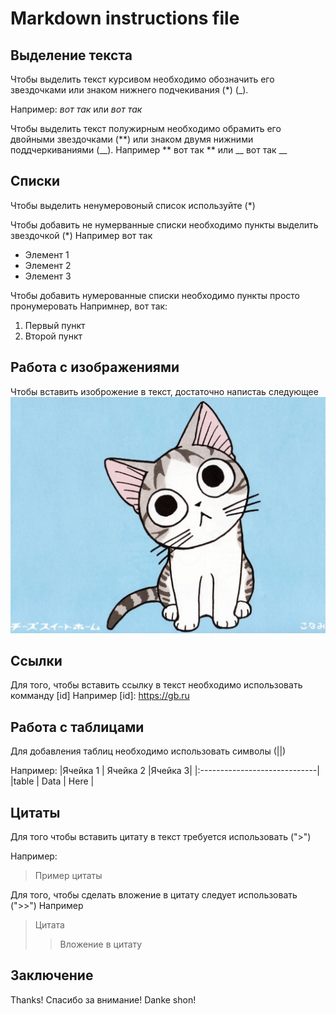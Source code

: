 # Markdown instructions file

## Выделение текста

Чтобы выделить текст курсивом необходимо обозначить его звездочками или знаком нижнего подчекивания (*) (_). 

Например: *вот так* или _вот так_ 

Чтобы выделить текст полужирным необходимо обрамить его двойными звездочками (**) или знаком двумя нижними поддчеркиваниями (__). Например ** вот так **  или __ вот так __ 

## Списки 

Чтобы выделить ненумеровоный список используйте (*)

Чтобы добавить не нумерванные списки необходимо пункты выделить звездочкой (*)
Например вот так 
* Элемент 1
* Элемент 2 
* Элемент 3

Чтобы добавить нумерованные списки необходимо пункты просто пронумеровать 
Напримнер, вот так:
1. Первый  пункт 
2. Второй пункт 


## Работа с изображениями 
Чтобы вставить изоброжение в текст, достаточно напистаь следующее ![ Котик ](cat.jpeg)
## Ссылки

Для того, чтобы вставить ссылку в текст необходимо использовать комманду [id]
Например 
[id]: https://gb.ru

## Работа с таблицами 

Для добавления таблиц необходимо использовать символы (||)

Например:
|Ячейка 1 | Ячейка 2 |Ячейка 3|
|:-----------------------------|
|table    | Data      |
Here      |
## Цитаты 

Для того чтобы вставить цитату в текст требуется использовать (">")

Например:

>Пример цитаты 

Для того, чтобы сделать вложение в цитату следует использовать (">>")
 Например
 > Цитата
 >> Вложение в цитату

## Заключение
Thanks!
Спасибо за внимание!
Danke shon!

